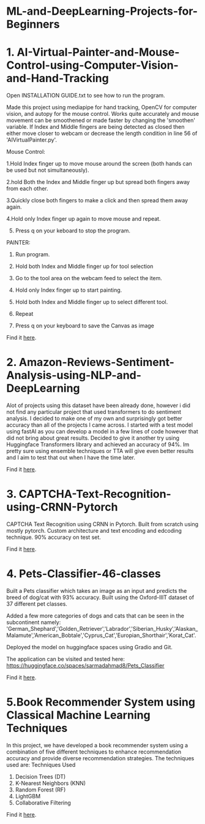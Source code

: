 # ML-and-DeepLearning-Projects-for-Beginners


# 1.  AI-Virtual-Painter-and-Mouse-Control-using-Computer-Vision-and-Hand-Tracking

  Open INSTALLATION GUIDE.txt to see how to run the program.
  
  Made this project using mediapipe for hand tracking, OpenCV for computer vision, and autopy for the mouse control. Works quite accurately and mouse movement can be smoothened or made faster by changing the 'smoothen' variable.
  If Index and Middle fingers are being detected as closed then either move closer to webcam or decrease the length condition in line 56 of 'AIVirtualPainter.py'.
  
  Mouse Control:
  
  1.Hold Index finger up to move mouse around the screen (both hands can be used but not simultaneously).
  
  2.hold Both the Index and Middle finger up but spread both fingers away from each other.
  
  3.Quickly close both fingers to make a click and then spread them away again.
  
  4.Hold only Index finger up again to move mouse and repeat.
  
  5. Press q on your keboard to stop the program.

  PAINTER:

  1. Run program.
  
  2. Hold both Index and Middle finger up for tool selection
  
  3. Go to the tool area on the webcam feed to select the item.
  
  4. Hold only Index finger up to start painting.
  
  5. Hold both Index and Middle finger up to select different tool.
  
  6. Repeat
  
  7. Press q on your keyboard to save the Canvas as image

  Find it [here](https://github.com/sarmadahmad8/ML-and-DeepLearning-Projects-for-Beginners/tree/main/AI%20Virtual%20Painter%20and%20Mouse%20using%20Computer%20Vision%20and%20Hand%20Tracking).

# 2. Amazon-Reviews-Sentiment-Analysis-using-NLP-and-DeepLearning

  Alot of projects using this dataset have been already done, however i did not find any particular project that used transformers to do sentiment analysis.
  I decided to make one of my own and surprisingly got better accuracy than all of the projects I came across.
  I started with a test model using fastAI as you can develop a model in a few lines of code however that did not bring about great results. 
  Decided to give it another try using Huggingface Transformers library and achieved an accuracy of 94%.
  Im pretty sure using ensemble techniques or TTA will give even better results and I aim to test that out when I have the time later.

  Find it [here](https://github.com/sarmadahmad8/ML-and-DeepLearning-Projects-for-Beginners/tree/main/Amazon%20Reviews%20Sentiment%20Analysis%20using%20NLP%20and%20DeepLearning).

# 3.  CAPTCHA-Text-Recognition-using-CRNN-Pytorch
  CAPTCHA Text Recognition using CRNN in Pytorch.
  Built from scratch using mostly pytorch.
  Custom architecture and text encoding and edcoding technique.
  90% accuracy on test set.

  Find it [here](https://github.com/sarmadahmad8/ML-and-DeepLearning-Projects-for-Beginners/tree/main/CAPTCHA-Text-Recognition-using-CRNN-Pytorch).

# 4. Pets-Classifier-46-classes

  Built a Pets classifier which takes an image as an input and predicts the breed of dog/cat with 93% accuracy.
  Built using the Oxford-IIIT dataset of 37 different pet classes.
  
  Added a few more categories of dogs and cats that can be seen in the subcontinent namely:  'German_Shephard','Golden_Retriever','Labrador','Siberian_Husky','Alaskan_Malamute','American_Bobtale','Cyprus_Cat','Europian_Shorthair','Korat_Cat'.
  
  Deployed the model on huggingface spaces using Gradio and Git.
  
  The application can be visited and tested here: https://huggingface.co/spaces/sarmadahmad8/Pets_Classifier

  Find it [here](https://github.com/sarmadahmad8/ML-and-DeepLearning-Projects-for-Beginners/tree/main/PETS-Classifier-using-DeepLearning).

# 5.Book Recommender System using Classical Machine Learning Techniques

  In this project, we have developed a book recommender system using a combination of five different techniques to enhance recommendation accuracy and provide diverse recommendation strategies. The techniques used are:
  Techniques Used
  1. Decision Trees (DT)
  2. K-Nearest Neighbors (KNN)
  3. Random Forest (RF)
  4. LightGBM
  5. Collaborative Filtering
  
  Find it [here](https://github.com/sarmadahmad8/ML-and-DeepLearning-Projects-for-Beginners/tree/main/Book-Recommender-System-using-classical-ML-techniques).
